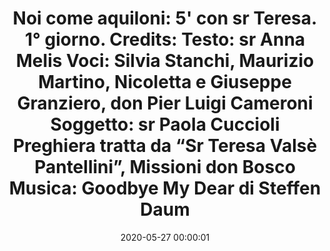 ---
layout: post #devo lasciarlo così
title: "Noi come aquiloni: 5' con sr Teresa. 1° giorno. 
Credits:
Testo: sr Anna Melis
Voci: Silvia Stanchi, Maurizio Martino, Nicoletta e Giuseppe Granziero, don Pier Luigi Cameroni
Soggetto: sr Paola Cuccioli
Preghiera tratta da “Sr Teresa Valsè Pantellini”, Missioni don Bosco
Musica: Goodbye My Dear di Steffen Daum" #devo cambiare il nome, lasciando tra virgolette, è il nome dell'episodio del podcast
categories: [Archiviostorico, NovenaAM] #la categoria dove metto l'episodio [novena AM] meglio fare un podcast per ogni categoria, un po' come la playlist. NB non lasciare spazi
date: 2020-05-27 00:00:01 #la data dovrebbe essere quella dell'invio del podcast, ma si può mettere una qualsiasi.
#NB le date segnano l'ordine di caricamento, non il titolo, quindi quando le carichi, se vuoi un ordine, metti le date in ordine cronologico crescente.
#In caso che non lo siano nell'ordine che vuoi cambia l'ora.
file: //ArchiviostoricoFMAIPI.github.io/mp3s/Archiviostorico/1giornonovenaam.mp3 #File: // nome sito. nome cartella. Non serve scrivere due volte ArchiviostoricoFMAIPI. nome file, puoi caricarti tante sottocartelle in mp3s...mp3s/sottocartella/nome file.mp3 NB solo Mp3!
#deve essere sempre in github, internet utilizza questi flash ////
summary: "1 giorno. " #descrizione dell'episodio. es. 1 giorno. la descrizione dell'audio.
duration: "04:15" #durata: la durata del file, va inserito manualmente, non lo fa il programma
length: "10238982" #la lunghezza si trova in proprietà / dimensioni NB in byte
image: //immagini/Archiviostorico/giorno1.jpg #l'immagine che vuoi mettere, è la cartella su PC dove metti le immagini, NB Attenzione alle maiuscole e minuscole
#i nomi delle categorie devono essere diversi
---